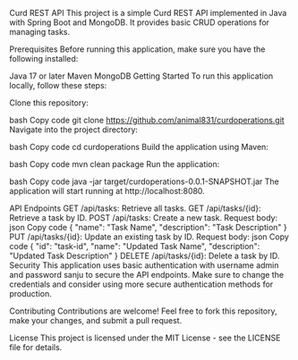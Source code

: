 
Curd REST API
This project is a simple Curd REST API implemented in Java with Spring Boot and MongoDB. It provides basic CRUD operations for managing tasks.

Prerequisites
Before running this application, make sure you have the following installed:

Java 17 or later
Maven
MongoDB
Getting Started
To run this application locally, follow these steps:

Clone this repository:

bash
Copy code
git clone https://github.com/animal831/curdoperations.git
Navigate into the project directory:

bash
Copy code
cd curdoperations
Build the application using Maven:

bash
Copy code
mvn clean package
Run the application:

bash
Copy code
java -jar target/curdoperations-0.0.1-SNAPSHOT.jar
The application will start running at http://localhost:8080.

API Endpoints
GET /api/tasks: Retrieve all tasks.
GET /api/tasks/{id}: Retrieve a task by ID.
POST /api/tasks: Create a new task.
Request body:
json
Copy code
{
  "name": "Task Name",
  "description": "Task Description"
}
PUT /api/tasks/{id}: Update an existing task by ID.
Request body:
json
Copy code
{
  "id": "task-id",
  "name": "Updated Task Name",
  "description": "Updated Task Description"
}
DELETE /api/tasks/{id}: Delete a task by ID.
Security
This application uses basic authentication with username admin and password sanju to secure the API endpoints. Make sure to change the credentials and consider using more secure authentication methods for production.

Contributing
Contributions are welcome! Feel free to fork this repository, make your changes, and submit a pull request.

License
This project is licensed under the MIT License - see the LICENSE file for details.
